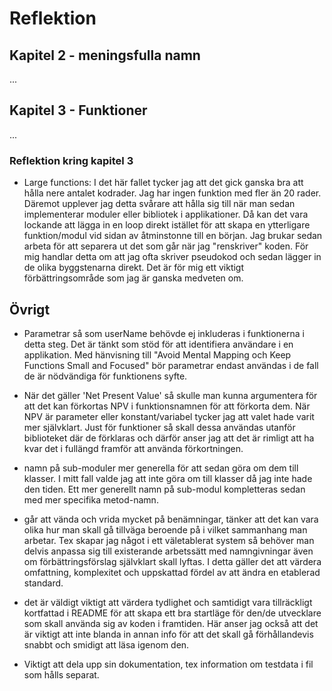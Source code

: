 # Reflektion

## Kapitel 2 - meningsfulla namn
...


## Kapitel 3 - Funktioner
...

### Reflektion kring kapitel 3
* Large functions: I det här fallet tycker jag att det gick ganska bra att hålla nere antalet kodrader. Jag har ingen funktion med fler än 20 rader. Däremot upplever jag detta svårare att hålla sig till när man sedan implementerar moduler eller bibliotek i applikationer. Då kan det vara lockande att lägga in en loop direkt istället för att skapa en ytterligare funktion/modul vid sidan av åtminstonne till en början. Jag brukar sedan arbeta för att separera ut det som går när jag "renskriver" koden. För mig handlar detta om att jag ofta skriver pseudokod och sedan lägger in de olika byggstenarna direkt. Det är för mig ett viktigt förbättringsområde som jag är ganska medveten om.



## Övrigt
* Parametrar så som userName behövde ej inkluderas i funktionerna i detta steg. Det är tänkt som stöd för att identifiera användare i en applikation. Med hänvisning till "Avoid Mental Mapping och Keep Functions Small and Focused" bör parametrar endast användas i de fall de är nödvändiga för funktionens syfte.

* När det gäller 'Net Present Value' så skulle man kunna argumentera för att det kan förkortas NPV i funktionsnamnen för att förkorta dem. När NPV är parameter eller konstant/variabel tycker jag att valet hade varit mer självklart. Just för funktioner så skall dessa användas utanför biblioteket där de förklaras och därför anser jag att det är rimligt att ha kvar det i fullängd framför att använda förkortningen.

* namn på sub-moduler mer generella för att sedan göra om dem till klasser. I mitt fall valde jag att inte göra om till klasser då jag inte hade den tiden. Ett mer generellt namn på sub-modul kompletteras sedan med mer specifika metod-namn.

* går att vända och vrida mycket på benämningar, tänker att det kan vara olika hur man skall gå tillväga beroende på i vilket sammanhang man arbetar. Tex skapar jag något i ett väletablerat system så behöver man delvis anpassa sig till existerande arbetssätt med namngivningar även om förbättringsförslag självklart skall lyftas. I detta gäller det att värdera omfattning, komplexitet och uppskattad fördel av att ändra en etablerad standard.

* det är väldigt viktigt att värdera tydlighet och samtidigt vara tillräckligt kortfattad i README för att skapa ett bra startläge för den/de utvecklare som skall använda sig av koden i framtiden. Här anser jag också att det är viktigt att inte blanda in annan info för att det skall gå förhållandevis snabbt och smidigt att läsa igenom den.

* Viktigt att dela upp sin dokumentation, tex information om testdata i fil som hålls separat.